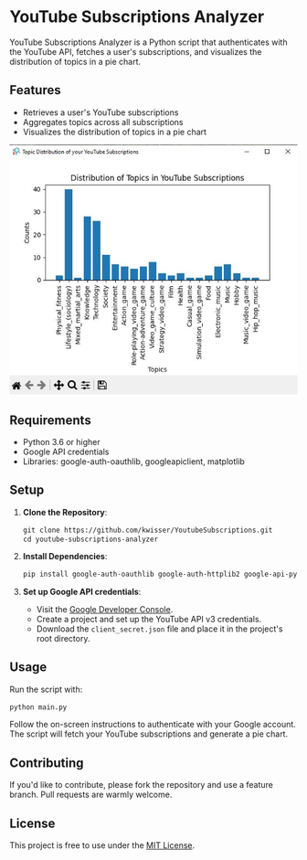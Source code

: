 # YouTube Subscriptions Analyzer

YouTube Subscriptions Analyzer is a Python script that authenticates with the YouTube API, fetches a user's subscriptions, and visualizes the distribution of topics in a pie chart.

## Features

- Retrieves a user's YouTube subscriptions
- Aggregates topics across all subscriptions
- Visualizes the distribution of topics in a pie chart

![Screenshot of the app](./images/screenshot_distribution_of_youtube_subscriptions.JPG)

## Requirements

- Python 3.6 or higher
- Google API credentials
- Libraries: google-auth-oauthlib, googleapiclient, matplotlib

## Setup

1. **Clone the Repository**:
   ```
   git clone https://github.com/kwisser/YoutubeSubscriptions.git
   cd youtube-subscriptions-analyzer
   ```

2. **Install Dependencies**:
   ```bash
   pip install google-auth-oauthlib google-auth-httplib2 google-api-python-client matplotlib
   ```

3. **Set up Google API credentials**:
   - Visit the [Google Developer Console](https://console.developers.google.com/).
   - Create a project and set up the YouTube API v3 credentials.
   - Download the `client_secret.json` file and place it in the project's root directory.

## Usage

Run the script with:

```bash
python main.py
```

Follow the on-screen instructions to authenticate with your Google account. The script will fetch your YouTube subscriptions and generate a pie chart.

## Contributing

If you'd like to contribute, please fork the repository and use a feature branch. Pull requests are warmly welcome.

## License

This project is free to use under the [MIT License](LICENSE).
